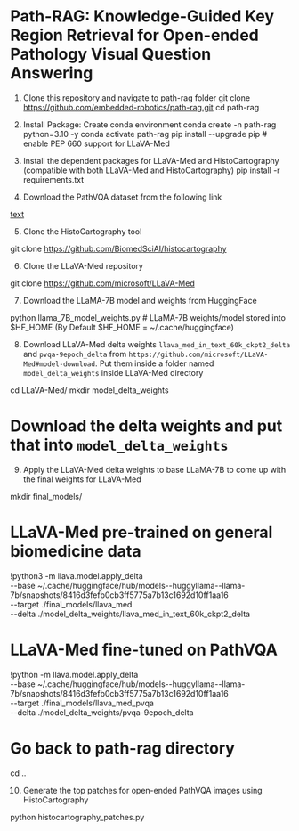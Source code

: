 # Path-RAG: Knowledge-Guided Key Region Retrieval for Open-ended Pathology Visual Question Answering

1. Clone this repository and navigate to path-rag folder
git clone https://github.com/embedded-robotics/path-rag.git
cd path-rag

2. Install Package: Create conda environment
conda create -n path-rag python=3.10 -y
conda activate path-rag
pip install --upgrade pip # enable PEP 660 support for LLaVA-Med

3. Install the dependent packages for LLaVA-Med and HistoCartography (compatible with both LLaVA-Med and HistoCartography)
pip install -r requirements.txt

4. Download the PathVQA dataset from the following link

[text](https://github.com/UCSD-AI4H/PathVQA/blob/master/data/README.md)

5. Clone the HistoCartography tool

git clone https://github.com/BiomedSciAI/histocartography

6. Clone the LLaVA-Med repository

git clone https://github.com/microsoft/LLaVA-Med

7. Download the LLaMA-7B model and weights from HuggingFace

python llama_7B_model_weights.py # LLaMA-7B weights/model stored into $HF_HOME (By Default $HF_HOME = ~/.cache/huggingface)

8. Download LLaVA-Med delta weights `llava_med_in_text_60k_ckpt2_delta` and `pvqa-9epoch_delta` from `https://github.com/microsoft/LLaVA-Med#model-download`. Put them inside a folder named `model_delta_weights` inside LLaVA-Med directory

cd LLaVA-Med/
mkdir model_delta_weights 
# Download the delta weights and put that into `model_delta_weights`

9. Apply the LLaVA-Med delta weights to base LLaMA-7B to come up with the final weights for LLaVA-Med

mkdir final_models/

# LLaVA-Med pre-trained on general biomedicine data
!python3 -m llava.model.apply_delta \
    --base ~/.cache/huggingface/hub/models--huggyllama--llama-7b/snapshots/8416d3fefb0cb3ff5775a7b13c1692d10ff1aa16 \
    --target ./final_models/llava_med \
    --delta ./model_delta_weights/llava_med_in_text_60k_ckpt2_delta

# LLaVA-Med fine-tuned on PathVQA
!python -m llava.model.apply_delta \
    --base ~/.cache/huggingface/hub/models--huggyllama--llama-7b/snapshots/8416d3fefb0cb3ff5775a7b13c1692d10ff1aa16 \
    --target ./final_models/llava_med_pvqa \
    --delta ./model_delta_weights/pvqa-9epoch_delta

# Go back to path-rag directory
cd ..

10. Generate the top patches for open-ended PathVQA images using HistoCartography

python histocartography_patches.py